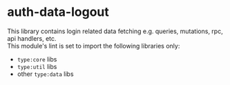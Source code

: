 # auth-data-logout

This library contains login related data fetching e.g. queries, mutations, rpc, api handlers, etc.  
This module's lint is set to import the following libraries only:

- `type:core` libs
- `type:util` libs
- other `type:data` libs
